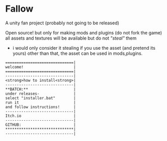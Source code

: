 # Fallow
A unity fan project (probably not going to be released)

Open source!
but only for making mods and plugins (do not fork the game)
all assets and textures will be available but do not *"steal"* them







* i would only consider it stealing if you use the asset (and pretend its yours) other than that, the asset can be used in mods,plugins.
```
==============================|
welcome!                      |
==============================|
------------------------------|
<strong>how to install<strong>|
------------------------------|
**BATCH:**                    |
under releases-               |
select "installer.bat"        |
run it                        |
and follow instructions!      |                       
------------------------------|
Itch.io                       |
------------------------------|
GITHUB:                       |
******************************|
------------------------------|


```

